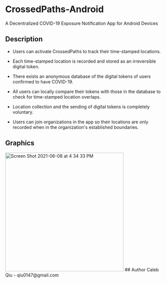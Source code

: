 # CrossedPaths-Android
A Decentralized COVID-19 Exposure Notification App for Android Devices
## Description
- Users can activate CrossedPaths to track their time-stamped locations.     

- Each time-stamped location is recorded and stored as an irreversible digital token.   

- There exists an anonymous database of the digital tokens of users confirmed to have COVID-19.   

- All users can locally compare their tokens with those in the database to check for time-stamped location overlaps.   

- Location collection and the sending of digital tokens is completely voluntary.   

- Users can join organizations in the app so their locations are only recorded when in the organization's established boundaries.  

## Graphics
<img width="376" alt="Screen Shot 2021-06-08 at 4 34 33 PM" src="https://user-images.githubusercontent.com/33849821/121258145-8bb00280-c87c-11eb-9d2a-abc8a3fb7670.png">
## Author
Caleb Qiu -
qiu0147@gmail.com

